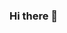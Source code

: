 ### Hi there 👋

<!--
**YounGio9/Youngio9** is a ✨ _special_ ✨ repository because its `README.md` (this file) appears on your GitHub profile.

Here are some ideas to get you started:

- 🌱 I’m currently learning Python and FastAPI
- 💬 Ask me about ...
- 📫 How to reach me: ...
- 😄 Pronouns: ...
- ⚡ Fun fact: ...

-->
